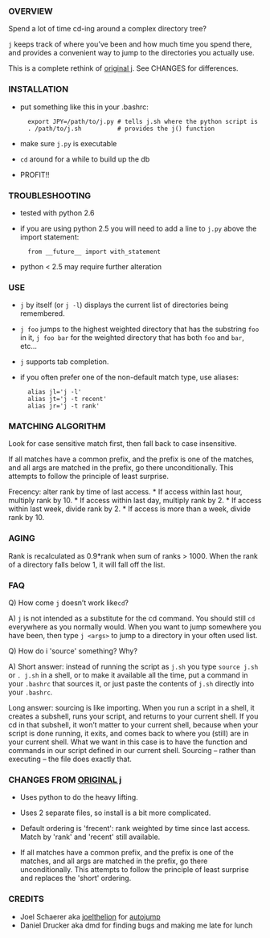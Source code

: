 ### OVERVIEW

Spend a lot of time cd-ing around a complex directory tree?

`j` keeps track of where you’ve been and how much time you spend there, and provides a convenient way to jump to the directories you actually use.

This is a complete rethink of [original j](http://github.com/rupa/j/). See CHANGES for differences.

### INSTALLATION

* put something like this in your .bashrc:

        export JPY=/path/to/j.py # tells j.sh where the python script is
        . /path/to/j.sh          # provides the j() function

* make sure `j.py` is executable
* `cd` around for a while to build up the db
* PROFIT!!

### TROUBLESHOOTING

* tested with python 2.6

* if you are using python 2.5 you will need to add a line to `j.py` above the import statement:

        from __future__ import with_statement

* python < 2.5 may require further alteration

### USE

* `j` by itself (or `j -l`) displays the current list of directories being remembered.

* `j foo` jumps to the highest weighted directory that has the substring `foo` in it, `j foo bar` for the weighted directory that has both `foo` and `bar`, etc...

* `j` supports tab completion.

* if you often prefer one of the non-default match type, use aliases:

        alias jl='j -l'
        alias jt='j -t recent'
        alias jr='j -t rank'

### MATCHING ALGORITHM

Look for case sensitive match first, then fall back to case insensitive.

If all matches have a common prefix, and the prefix is one of the matches, and all args are matched in the prefix, go there unconditionally. This attempts to follow the principle of least surprise.

Frecency: alter rank by time of last access.
    * If access within last hour, multiply rank by 10.
    * If access within last day, multiply rank by 2.
    * If access within last week, divide rank by 2.
    * If access is more than a week, divide rank by 10.

### AGING

Rank is recalculated as 0.9*rank when sum of ranks > 1000.
When the rank of a directory falls below 1, it will fall off the list.

### FAQ

Q) How come `j` doesn’t work like`cd`?

A) `j` is not intended as a substitute for the cd command. You should still `cd` everywhere as you normally would. When you want to jump somewhere you have been, then type `j <args>` to jump to a directory in your often used list.

Q) How do i 'source' something? Why?

A) Short answer: instead of running the script as `j.sh` you type `source j.sh` or `. j.sh` in a shell, or to make it available all the time, put a command in your `.bashrc` that sources it, or just paste the contents of `j.sh` directly into your `.bashrc`.

Long answer: sourcing is like importing. When you run a script in a shell, it creates a subshell, runs your script, and returns to your current shell. If you cd in that subshell, it won’t matter to your current shell, because when your script is done running, it exits, and comes back to where you (still) are in your current shell. What we want in this case is to have the function and commands in our script defined in our current shell. Sourcing – rather than executing – the file does exactly that.

### CHANGES FROM [ORIGINAL j](http://github.com/rupa/j/)

* Uses python to do the heavy lifting.

* Uses 2 separate files, so install is a bit more complicated.

* Default ordering is 'frecent': rank weighted by time since last access. Match by 'rank' and 'recent' still available.

* If all matches have a common prefix, and the prefix is one of the matches, and all args are matched in the prefix, go there unconditionally. This attempts to follow the principle of least surprise and replaces the 'short' ordering.

### CREDITS

* Joel Schaerer aka [joelthelion](http://github.com/joelthelion/) for [autojump](http://github.com/joelthelion/autojump/)
* Daniel Drucker aka dmd for finding bugs and making me late for lunch

